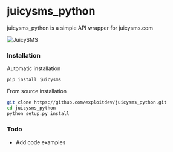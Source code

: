 # juicysms_python

juicysms_python is a simple API wrapper for juicysms.com

![JuicySMS](https://i.imgur.com/WNah7SD.gif)

### Installation

Automatic installation 

```sh
pip install juicysms
```

From source installation 

```sh
git clone https://github.com/exploitdev/juicysms_python.git
cd juicysms_python
python setup.py install
```
### Todo

 - Add code examples

